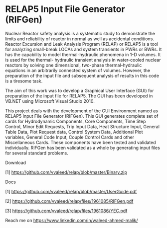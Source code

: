 # RELAP5 Input File Generator (RIFGen)
Nuclear Reactor safety analysis is a systematic study to demonstrate the limits and reliability of reactor in normal as well as accidental conditions. Reactor Excursion and Leak Analysis Program (RELAP) or RELAP5 is a tool for analyzing small-break LOCAs and system transients in PWRs or BWRs. It has the capability to model thermal-hydraulic phenomena in 1-D volumes. It is used for the thermal- hydraulic transient analysis in water-cooled nuclear reactors by solving one dimensional, two-phase thermal-hydraulic equations in an arbitrarily connected system of volumes. However, the preparation of the input file and subsequent analysis of results in this code is a tiresome task.

The aim of this work was to develop a Graphical User Interface (GUI) for preparation of the input file for RELAP5. The GUI has been developed in VB.NET using Microsoft Visual Studio 2010.

This project deals with the development of the GUI Environment named as RELAP5 Input File Generator (RIFGen). This GUI generates complete set of cards for Hydrodynamic Components, Core Components, Time Step Control, Minor Edit Requests, Trip Input Data, Heat Structure Input, General Table Data, Plot Request data, Control System Data, Additional Plot variables, General Code Input, Couple Control Cards and other Miscellaneous Cards. These components have been tested and validated individually. RIFGen has been validated as a whole by generating input files for several standard problems.

Download

 [1] https://github.com/vvaleed/relap/blob/master/Binary.zip
 
Docs

 [1] https://github.com/vvaleed/relap/blob/master/UserGuide.pdf
 
 [2] https://github.com/vvaleed/relap/files/1961085/RIFGen.pdf
 
 [3] https://github.com/vvaleed/relap/files/1961086/YEC.pdf



Reach me on https://www.linkedin.com/in/waleed-ahmed-malik/
